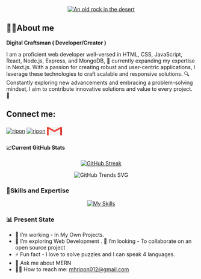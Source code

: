 
 <div align='center'>

[![An old rock in the desert](https://raw.githubusercontent.com/MHRipon01/MHRipon01/main/images/github%20design.gif "Shiprock, New Mexico by Beau Rogers")](https://twitter.com/MHRipon012)

</div>


## 👨‍💻About me
  **Digital Craftsman ( Developer/Creator )** 

 I am a proficient web developer well-versed in HTML, CSS, JavaScript, React, Node.js, Express, and MongoDB, 🌱 currently expanding my expertise in Next.js. With a passion for creating robust and user-centric applications, I leverage these technologies to craft scalable and responsive solutions. 🔍 Constantly exploring new advancements and embracing a problem-solving mindset, I aim to contribute innovative solutions and value to every project. 🚀



## Connect me:
<p align="center">

<a href="https://www.linkedin.com/in/md-mehedi-hasan-ripon-93508b1b1/" target="blank"><img align="center" src="https://skillicons.dev/icons?i=linkedin" alt="ripon" height="30" width="40" /></a> <a href="https://twitter.com/MHRipon012" target="blank"><img align="center" src="https://skillicons.dev/icons?i=twitter" alt="ripon" height="30" width="40" /></a>   <a href="mhripon012gmail.com" target="blank"><img align="center" src="https://raw.githubusercontent.com/MHRipon01/MHRipon01/main/images/gmail.png" alt="ripon" height="30" width="40" /></a>

</p>





#### 📈Current GitHub Stats

<div align='center'>

 [![GitHub Streak](https://github-readme-streak-stats.herokuapp.com?user=MHRipon01&theme=blue-green&hide_border=true&border_radius=10&date_format=j%20M%5B%20Y%5D&mode=weekly&card_width=496)](https://git.io/streak-stats)

</div>

<!-- #### 📈Current Stats -->
<div align='center'>

![GitHub Trends SVG](https://api.githubtrends.io/user/svg/MHRipon01/langs?time_range=one_year&include_private=True&loc_metric=changed&theme=bright_lights)

</div>



 
### 🚀Skills and Expertise
<div align='center'>

[![My Skills ](https://skillicons.dev/icons?i=html,css,tailwind,materialui,js,react,firebase,nodejs,express,mongodb)](https://skillicons.dev)



</div>







 <!-- <div align='center'>

[![GitHub Streak](https://github-readme-streak-stats.herokuapp.com?user=MHRipon01&theme=github-dark-dimmed&hide_border=true&border_radius=10&date_format=j%20M%5B%20Y%5D&mode=weekly&card_width=496)](https://git.io/streak-stats)

</div> -->

<!-- <div align='center'>

![My GitHub stats](https://github-readme-stats.vercel.app/api?username=MHRipon01&show_icons=true&theme=transparent&hide=contribs,prs,issues,stars)

</div>  -->



### 📊 Present State
- 🔭 I’m working - In My Own Projects.
- 🌱 I’m exploring Web Development .
👯 I’m looking - To collaborate on an open source project
- ⚡ Fun fact - I love to solve puzzles and I can speak 4 languages.
- 💬 Ask me about MERN 
- 🕵️‍♀️ How to reach me: mhripon012@gmail.com
 
 
